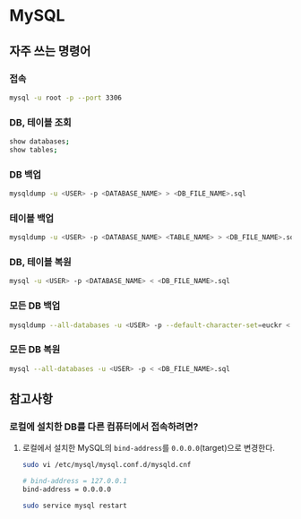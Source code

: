 # MySQL

## 자주 쓰는 명령어

### 접속

```bash
mysql -u root -p --port 3306
```

### DB, 테이블 조회

```bash
show databases;
show tables;
```

### DB 백업

```bash
mysqldump -u <USER> -p <DATABASE_NAME> > <DB_FILE_NAME>.sql
```

### 테이블 백업

```bash
mysqldump -u <USER> -p <DATABASE_NAME> <TABLE_NAME> > <DB_FILE_NAME>.sql
```

### DB, 테이블 복원

```bash
mysql -u <USER> -p <DATABASE_NAME> < <DB_FILE_NAME>.sql
```

### 모든 DB 백업

```bash
mysqldump --all-databases -u <USER> -p --default-character-set=euckr < <DB_FILE_NAME>.sql
```

### 모든 DB 복원

```bash
mysql --all-databases -u <USER> -p < <DB_FILE_NAME>.sql
```


## 참고사항

### 로컬에 설치한 DB를 다른 컴퓨터에서 접속하려면?

1. 로컬에서 설치한 MySQL의 `bind-address`를 `0.0.0.0`(target)으로 변경한다.

    ```bash
    sudo vi /etc/mysql/mysql.conf.d/mysqld.cnf
    ```

    ```bash
    # bind-address = 127.0.0.1
    bind-address = 0.0.0.0
    ```

    ```bash
    sudo service mysql restart
    ```
